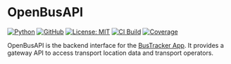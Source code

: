 # OpenBusAPI

[![Python](https://img.shields.io/badge/Python-3776AB?logo=python&logoColor=fff)](https://www.python.org)
[![GitHub](https://img.shields.io/badge/GitHub-%23121011.svg?logo=github&logoColor=white)](https://github.com/zwill22/OpenBusAPI)
[![License: MIT](https://img.shields.io/github/license/zwill22/iosbuild)](https://github.com/zwill22/OpenBusAPI/blob/main/LICENSE)
[![CI Build](https://github.com/zwill22/OpenBusAPI/actions/workflows/ci.yml/badge.svg)](https://github.com/zwill22/OpenBusAPI/actions/workflows/ci.yml)
[![Coverage](https://codecov.io/gh/zwill22/OpenBusAPI/graph/badge.svg)](https://codecov.io/gh/zwill22/OpenBusAPI)

OpenBusAPI is the backend interface for the [BusTracker App](https://github.com/zwill22/BusTracker).
It provides a gateway API to access transport location data and 
transport operators.

